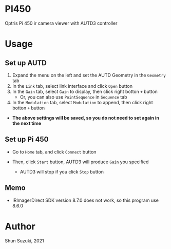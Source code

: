 # PI450

Optris Pi 450 ir camera viewer with AUTD3 controller

# Usage

## Set up AUTD

1. Expand the menu on the left and set the AUTD Geometry in the `Geometry` tab
2. In the `Link` tab, select link interface and click `Open` button
3. In the `Gain` tab, select `Gain` to display, then click right botton `+` button
    * Or, you can also use `PointSequence` in `Sequence` tab 
4. In the `Modulation` tab, select `Modulation` to append, then click right botton `+` button

* **The above settings will be saved, so you do not need to set again in the next time**

## Set up Pi 450

* Go to `Home` tab, and click `Connect` button

* Then, click `Start` button, AUTD3 will produce `Gain` you specified 
    * AUTD3 will stop if you click `Stop` button

## Memo 

* IRImagerDirect SDK version 8.7.0 does not work, so this program use 8.6.0

# Author

Shun Suzuki, 2021
